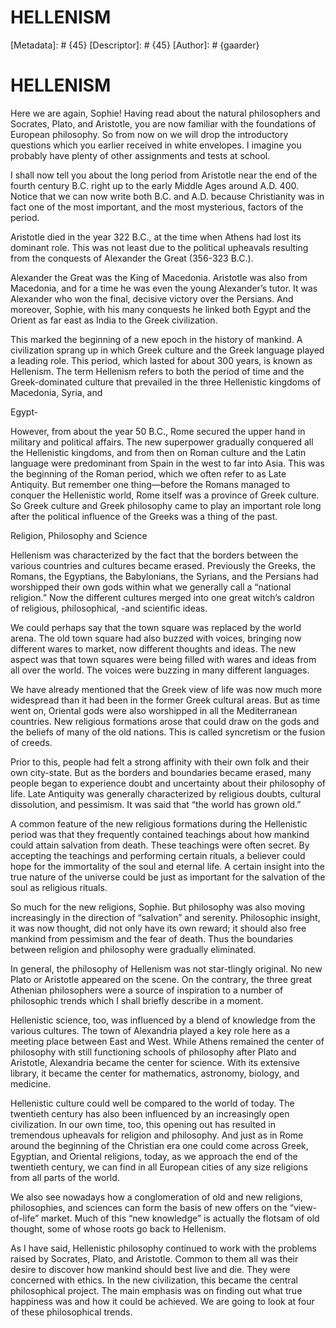 # HELLENISM
[Metadata]: # {45}
[Descriptor]: # {45}
[Author]: # {gaarder}
# HELLENISM
Here we are again, Sophie! Having read about the natural philosophers and
Socrates, Plato, and Aristotle, you are now familiar with the foundations of
European philosophy. So from now on we will drop the introductory questions
which you earlier received in white envelopes. I imagine you probably have
plenty of other assignments and tests at school.

I shall now tell you about the long period from Aristotle near the end of the
fourth century B.C. right up to the early Middle Ages around A.D. 400. Notice
that we can now write both B.C. and A.D. because Christianity was in fact one
of the most important, and the most mysterious, factors of the period.

Aristotle died in the year 322 B.C., at the time when Athens had lost its
dominant role. This was not least due to the political upheavals resulting from
the conquests of Alexander the Great (356-323 B.C.).

Alexander the Great was the King of Macedonia. Aristotle was also from
Macedonia, and for a time he was even the young Alexander’s tutor. It was
Alexander who won the final, decisive victory over the Persians. And moreover,
Sophie, with his many conquests he linked both Egypt and the Orient as far east
as India to the Greek civilization.

This marked the beginning of a new epoch in the history of mankind. A
civilization sprang up in which Greek culture and the Greek language played a
leading role. This period, which lasted for about 300 years, is known as
Hellenism. The term Hellenism refers to both the period of time and the
Greek-dominated culture that prevailed in the three Hellenistic kingdoms of
Macedonia, Syria, and

Egypt-

However, from about the year 50 B.C., Rome secured the upper hand in military
and political affairs. The new superpower gradually conquered all the
Hellenistic kingdoms, and from then on Roman culture and the Latin language
were predominant from Spain in the west to far into Asia. This was the
beginning of the Roman period, which we often refer to as Late Antiquity. But
remember one thing—before the Romans managed to conquer the Hellenistic world,
Rome itself was a province of Greek culture. So Greek culture and Greek
philosophy came to play an important role long after the political influence of
the Greeks was a thing of the past.





Religion, Philosophy and Science




Hellenism was characterized by the fact that the borders between the various
countries and cultures became erased. Previously the Greeks, the Romans, the
Egyptians, the Babylonians, the Syrians, and the Persians had worshipped their
own gods within what we generally call a “national religion.” Now the different
cultures merged into one great witch’s caldron of religious, philosophical,
-and scientific ideas.

We could perhaps say that the town square was replaced by the world arena. The
old town square had also buzzed with voices, bringing now different wares to
market, now different thoughts and ideas. The new aspect was that town squares
were being filled with wares and ideas from all over the world. The voices were
buzzing in many different languages.

We have already mentioned that the Greek view of life was now much more
widespread than it had been in the former Greek cultural areas. But as time
went on, Oriental gods were also worshipped in all the Mediterranean countries.
New religious formations arose that could draw on the gods and the beliefs of
many of the old nations. This is called syncretism or the fusion of creeds.

Prior to this, people had felt a strong affinity with their own folk and their
own city-state. But as the borders and boundaries became erased, many people
began to experience doubt and uncertainty about their philosophy of life. Late
Antiquity was generally characterized by religious doubts, cultural
dissolution, and pessimism. It was said that “the world has grown old.”

A common feature of the new religious formations during the Hellenistic period
was that they frequently contained teachings about how mankind could attain
salvation from death. These teachings were often secret. By accepting the
teachings and performing certain rituals, a believer could hope for the
immortality of the soul and eternal life. A certain insight into the true
nature of the universe could be just as important for the salvation of the soul
as religious rituals.

So much for the new religions, Sophie. But philosophy was also moving
increasingly in the direction of “salvation” and serenity. Philosophic insight,
it was now thought, did not only have its own reward; it should also free
mankind from pessimism and the fear of death. Thus the boundaries between
religion and philosophy were gradually eliminated.

In general, the philosophy of Hellenism was not star-tlingly original. No new
Plato or Aristotle appeared on the scene. On the contrary, the three great
Athenian philosophers were a source of inspiration to a number of philosophic
trends which I shall briefly describe in a moment.

Hellenistic science, too, was influenced by a blend of knowledge from the
various cultures. The town of Alexandria played a key role here as a meeting
place between East and West. While Athens remained the center of philosophy
with still functioning schools of philosophy after Plato and Aristotle,
Alexandria became the center for science. With its extensive library, it became
the center for mathematics, astronomy, biology, and medicine.

Hellenistic culture could well be compared to the world of today. The twentieth
century has also been influenced by an increasingly open civilization. In our
own time, too, this opening out has resulted in tremendous upheavals for
religion and philosophy. And just as in Rome around the beginning of the
Christian era one could come across Greek, Egyptian, and Oriental religions,
today, as we approach the end of the twentieth century, we can find in all
European cities of any size religions from all parts of the world.

We also see nowadays how a conglomeration of old and new religions,
philosophies, and sciences can form the basis of new offers on the
“view-of-life” market. Much of this “new knowledge” is actually the flotsam of
old thought, some of whose roots go back to Hellenism.

As I have said, Hellenistic philosophy continued to work with the problems
raised by Socrates, Plato, and Aristotle. Common to them all was their desire
to discover how mankind should best live and die. They were concerned with
ethics. In the new civilization, this became the central philosophical project.
The main emphasis was on finding out what true happiness was and how it could
be achieved. We are going to look at four of these philosophical trends.

